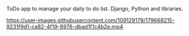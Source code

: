 ToDo app to manage your daily to do list.
Django, Python and libraries.

https://user-images.githubusercontent.com/109129179/179668215-9231f9d1-ca82-4f19-8976-dbad1f1c4b2e.mp4

